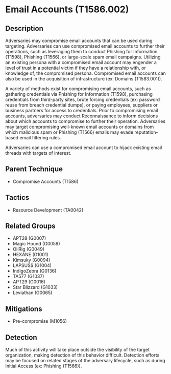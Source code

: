 # Email Accounts (T1586.002)

## Description
Adversaries may compromise email accounts that can be used during targeting. Adversaries can use compromised email accounts to further their operations, such as leveraging them to conduct Phishing for Information (T1598), Phishing (T1566), or large-scale spam email campaigns. Utilizing an existing persona with a compromised email account may engender a level of trust in a potential victim if they have a relationship with, or knowledge of, the compromised persona. Compromised email accounts can also be used in the acquisition of infrastructure (ex: Domains (T1583.001)).

A variety of methods exist for compromising email accounts, such as gathering credentials via Phishing for Information (T1598), purchasing credentials from third-party sites, brute forcing credentials (ex: password reuse from breach credential dumps), or paying employees, suppliers or business partners for access to credentials. Prior to compromising email accounts, adversaries may conduct Reconnaissance to inform decisions about which accounts to compromise to further their operation. Adversaries may target compromising well-known email accounts or domains from which malicious spam or Phishing (T1566) emails may evade reputation-based email filtering rules.

Adversaries can use a compromised email account to hijack existing email threads with targets of interest.

## Parent Technique
- Compromise Accounts (T1586)

## Tactics
- Resource Development (TA0042)

## Related Groups
- APT28 (G0007)
- Magic Hound (G0059)
- OilRig (G0049)
- HEXANE (G1001)
- Kimsuky (G0094)
- LAPSUS$ (G1004)
- IndigoZebra (G0136)
- TA577 (G1037)
- APT29 (G0016)
- Star Blizzard (G1033)
- Leviathan (G0065)

## Mitigations
- Pre-compromise (M1056)

## Detection
Much of this activity will take place outside the visibility of the target organization, making detection of this behavior difficult. Detection efforts may be focused on related stages of the adversary lifecycle, such as during Initial Access (ex: Phishing (T1566)).

